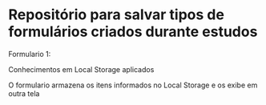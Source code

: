 <h1>Repositório para salvar tipos de formulários criados durante estudos</h1>

<p>Formulario 1:</p>
<p>Conhecimentos em Local Storage aplicados</p>
<p>O formulario armazena os itens informados no Local Storage e os exibe em outra tela</p>
